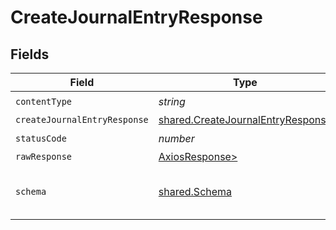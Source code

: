 # CreateJournalEntryResponse


## Fields

| Field                                                                                  | Type                                                                                   | Required                                                                               | Description                                                                            |
| -------------------------------------------------------------------------------------- | -------------------------------------------------------------------------------------- | -------------------------------------------------------------------------------------- | -------------------------------------------------------------------------------------- |
| `contentType`                                                                          | *string*                                                                               | :heavy_check_mark:                                                                     | N/A                                                                                    |
| `createJournalEntryResponse`                                                           | [shared.CreateJournalEntryResponse](../../models/shared/createjournalentryresponse.md) | :heavy_minus_sign:                                                                     | Success                                                                                |
| `statusCode`                                                                           | *number*                                                                               | :heavy_check_mark:                                                                     | N/A                                                                                    |
| `rawResponse`                                                                          | [AxiosResponse>](https://axios-http.com/docs/res_schema)                               | :heavy_minus_sign:                                                                     | N/A                                                                                    |
| `schema`                                                                               | [shared.Schema](../../models/shared/schema.md)                                         | :heavy_minus_sign:                                                                     | The request made is not valid.                                                         |